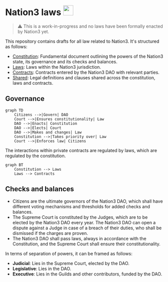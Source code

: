 # Nation3 laws <img src="https://nation3.org/flag.svg" width="32">

> :warning: This is a work-in-progress and no laws have been formally enacted by Nation3 yet.

This repository contains drafts for all law related to Nation3. It's structured as follows:
- [Constitution](Constitution.linked.md): Fundamental document outlining the powers of the Nation3 state, its governance and its checks and balances.
- [Laws](laws): Laws within the Nation3 jurisdiction.
- [Contracts](contracts): Contracts entered by the Nation3 DAO with relevant parties.
- [Shared](shared): Legal definitions and clauses shared across the constitution, laws and contracts.

## Governance

```mermaid
graph TD
    Citizens -->|Govern| DAO
    Court -->|Ensures constitutionality| Law
    DAO -->|Enacts| Constitution
    DAO -->|Elects| Court
    DAO -->|Makes and changes| Law
    Constitution -->|Takes priority over| Law
    Court -->|Enforces law| Citizens
```

The interactions within private contracts are regulated by laws, which are regulated by the constitution.

```mermaid
graph BT
    Constitution --> Laws
    Laws --> Contracts
```

## Checks and balances
- Citizens are the ultimate governors of the Nation3 DAO, which shall have different voting mechanisms and thresholds for added checks and balances.
- The Supreme Court is constituted by the Judges, which are to be elected by the Nation3 DAO every year. The Nation3 DAO can open a dispute against a Judge in case of a breach of their duties, who shall be dismissed if the charges are proven.
- The Nation3 DAO shall pass laws, always in accordance with the Constitution, and the Supreme Court shall ensure their constitutionality.

In terms of separation of powers, it can be framed as follows:
- **Judicial**: Lies in the Supreme Court, elected by the DAO.
- **Legislative**: Lies in the DAO.
- **Executive**: Lies in the Guilds and other contributors, funded by the DAO.

